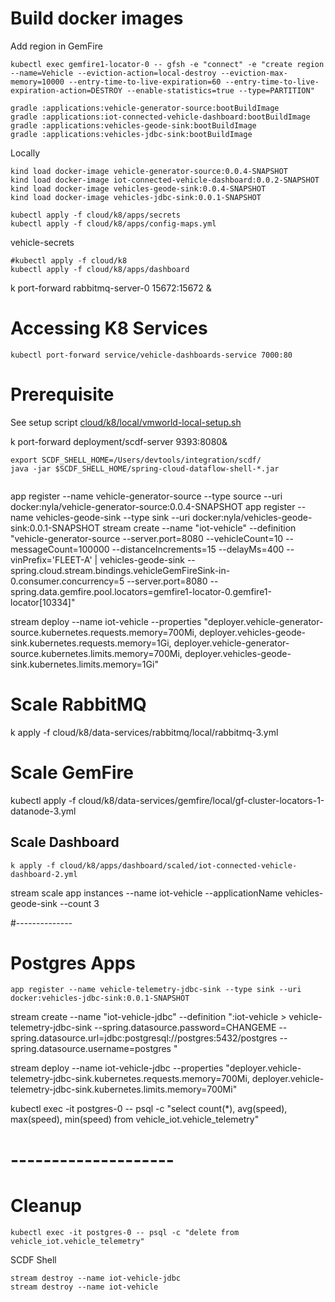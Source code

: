 # Build docker images

Add region in GemFire
 
```shell
kubectl exec gemfire1-locator-0 -- gfsh -e "connect" -e "create region --name=Vehicle --eviction-action=local-destroy --eviction-max-memory=10000 --entry-time-to-live-expiration=60 --entry-time-to-live-expiration-action=DESTROY --enable-statistics=true --type=PARTITION"
```


```shell script
gradle :applications:vehicle-generator-source:bootBuildImage
gradle :applications:iot-connected-vehicle-dashboard:bootBuildImage
gradle :applications:vehicles-geode-sink:bootBuildImage
gradle :applications:vehicles-jdbc-sink:bootBuildImage
```

Locally

```shell script
kind load docker-image vehicle-generator-source:0.0.4-SNAPSHOT
kind load docker-image iot-connected-vehicle-dashboard:0.0.2-SNAPSHOT
kind load docker-image vehicles-geode-sink:0.0.4-SNAPSHOT
kind load docker-image vehicles-jdbc-sink:0.0.1-SNAPSHOT 
```

```shell script
kubectl apply -f cloud/k8/apps/secrets
kubectl apply -f cloud/k8/apps/config-maps.yml
```

vehicle-secrets

```shell script
#kubectl apply -f cloud/k8
kubectl apply -f cloud/k8/apps/dashboard
```

k port-forward rabbitmq-server-0 15672:15672 &


# Accessing K8 Services

```shell
kubectl port-forward service/vehicle-dashboards-service 7000:80
```


# Prerequisite


See setup script [cloud/k8/local/vmworld-local-setup.sh](cloud/k8/local/vmworld-local-setup.sh)


k port-forward deployment/scdf-server 9393:8080&


```shell
export SCDF_SHELL_HOME=/Users/devtools/integration/scdf/
java -jar $SCDF_SHELL_HOME/spring-cloud-dataflow-shell-*.jar
```


```shell
```
app register --name vehicle-generator-source --type source --uri docker:nyla/vehicle-generator-source:0.0.4-SNAPSHOT
app register --name vehicles-geode-sink --type sink --uri docker:nyla/vehicles-geode-sink:0.0.1-SNAPSHOT
stream create --name "iot-vehicle" --definition "vehicle-generator-source --server.port=8080 --vehicleCount=10 --messageCount=100000 --distanceIncrements=15 --delayMs=400 --vinPrefix='FLEET-A' | vehicles-geode-sink --spring.cloud.stream.bindings.vehicleGemFireSink-in-0.consumer.concurrency=5 --server.port=8080 --spring.data.gemfire.pool.locators=gemfire1-locator-0.gemfire1-locator[10334]"

stream deploy --name iot-vehicle --properties "deployer.vehicle-generator-source.kubernetes.requests.memory=700Mi, deployer.vehicles-geode-sink.kubernetes.requests.memory=1Gi, deployer.vehicle-generator-source.kubernetes.limits.memory=700Mi, deployer.vehicles-geode-sink.kubernetes.limits.memory=1Gi"




# Scale RabbitMQ

k apply -f cloud/k8/data-services/rabbitmq/local/rabbitmq-3.yml


# Scale GemFire

kubectl apply -f cloud/k8/data-services/gemfire/local/gf-cluster-locators-1-datanode-3.yml


## Scale Dashboard

```shell
k apply -f cloud/k8/apps/dashboard/scaled/iot-connected-vehicle-dashboard-2.yml
```


stream scale app instances --name iot-vehicle --applicationName vehicles-geode-sink --count 3


#--------------
# Postgres Apps

```shell
app register --name vehicle-telemetry-jdbc-sink --type sink --uri docker:vehicles-jdbc-sink:0.0.1-SNAPSHOT
```

stream create --name "iot-vehicle-jdbc" --definition ":iot-vehicle > vehicle-telemetry-jdbc-sink --spring.datasource.password=CHANGEME --spring.datasource.url=jdbc:postgresql://postgres:5432/postgres --spring.datasource.username=postgres  "


stream deploy --name iot-vehicle-jdbc --properties "deployer.vehicle-telemetry-jdbc-sink.kubernetes.requests.memory=700Mi, deployer.vehicle-telemetry-jdbc-sink.kubernetes.limits.memory=700Mi"



kubectl exec -it postgres-0 -- psql -c "select count(*), avg(speed), max(speed), min(speed) from vehicle_iot.vehicle_telemetry"


# --------------------
# Cleanup 

```shell script
kubectl exec -it postgres-0 -- psql -c "delete from vehicle_iot.vehicle_telemetry"
```

SCDF Shell

```shell
stream destroy --name iot-vehicle-jdbc
stream destroy --name iot-vehicle
```


